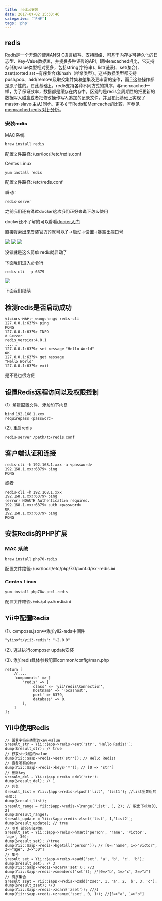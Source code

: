 ```yaml
---
title: redis安装
date: 2017-09-02 15:30:46
categories: ["PHP"]
tags: 'php'
---
```


## redis

Redis是一个开源的使用ANSI C语言编写、支持网络、可基于内存亦可持久化的日志型、Key-Value数据库，并提供多种语言的API。跟Memcached相比，它支持存储的value类型相对更多，包括string(字符串)、list(链表)、set(集合)、zset(sorted set –有序集合)和hash（哈希类型）。这些数据类型都支持push/pop、add/remove及取交集并集和差集及更丰富的操作，而且这些操作都是原子性的。在此基础上，redis支持各种不同方式的排序。与memcached一样，为了保证效率，数据都是缓存在内存中。区别的是redis会周期性的把更新的数据写入磁盘或者把修改操作写入追加的记录文件，并且在此基础上实现了master-slave(主从)同步。更多关于Redis和Memcache的比较，可参见[memcached redis 对比分析](http://www.jianshu.com/p/e94fa7340923)。

### 安装redis

MAC 系统

~~~
brew install redis
~~~

配置文件路径: /usr/local/etc/redis.conf

Centos Linux

~~~
yum install redis
~~~

配置文件路径: /etc/redis.conf

启动：

~~~
redis-server
~~~

之前我们还有说过docker这次我们正好来说下怎么使用

docker还不了解的可以看看[docker入门](https://missxiaolin.github.io/2017/08/26/dock/Docker%20%E5%88%9D%E7%BA%A7%E5%85%A5%E9%97%A8/)

直接搜索出来安装官方的就可以了->启动->设置->暴露出端口号

<img src="http://oni42o7kl.bkt.clouddn.com/docker-redis.png">
<img src="http://oni42o7kl.bkt.clouddn.com/redis-start-up.png">
<img src="http://oni42o7kl.bkt.clouddn.com/redis-set-up.png">

没错就是这么简单 redis就启动了

下面我们进入命令行

~~~
redis-cli  -p 6379
~~~

<img src="http://oni42o7kl.bkt.clouddn.com/redis-mlh.png">

下面我们继续

## 检测redis是否启动成功

~~~
Victors-MBP:~ wangsheng$ redis-cli
127.0.0.1:6379> ping
PONG
127.0.0.1:6379> INFO
# Server
redis_version:4.0.1
......
127.0.0.1:6379> set message "Hello World"
OK
127.0.0.1:6379> get message
"Hello World"
127.0.0.1:6379> exit
~~~

是不是也很方便

## 设置Redis远程访问以及权限控制

(1). 编辑配置文件，添加如下内容

~~~
bind 192.168.1.xxx
requirepass <password>
~~~

(2). 重启redis

~~~
redis-server /path/to/redis.conf
~~~

## 客户端认证和连接

~~~
redis-cli -h 192.168.1.xxx -a <password>
192.168.1.xxx:6379> ping
PONG
~~~

或者

~~~
redis-cli -h 192.168.1.xxx
192.168.1.xxx:6379> ping
(error) NOAUTH Authentication required.
192.168.1.xxx:6379> auth <password>
OK
192.168.1.xxx:6379> ping
PONG
~~~

## 安装Redis的PHP扩展

### MAC 系统

~~~
brew install php70-redis
~~~

配置文件路径: /usr/local/etc/php/7.0/conf.d/ext-redis.ini

### Centos Linux

~~~
yum install php70w-pecl-redis
~~~

配置文件路径: /etc/php.d/redis.ini

## Yii中配置Redis

(1). composer.json中添加yii2-reds中间件

~~~
"yiisoft/yii2-redis": "~2.0.0"
~~~

(2). 通过执行composer update安装

(3). 添加redis具体参数配置common/config/main.php

~~~
return [
    //....
    'components' => [
        'redis' => [
            'class' => 'yii\redis\Connection',
            'hostname' => 'localhost',
            'port' => 6379,
            'database' => 0,
        ],
    ]
];
~~~

## Yii中使用Redis

~~~
// 设置字符串类型的key-value
$result_str = Yii::$app->redis->set('str', 'Hello Redis!');
dump($result_str); // true
// 获取str对应的value
dump(Yii::$app->redis->get('str')); // Hello Redis!
// 查看所有的key
dump(Yii::$app->redis->keys('*')); // [0 => "str"]
// 删除key
$result_del = Yii::$app->redis->del('str');
dump($result_del); // 1
// 列表
$result_list = Yii::$app->redis->lpush('list', 'list1'); //list里数组的长度:1
dump($result_list);
$result_range = Yii::$app->redis->lrange('list', 0, 2); // 取出下标为[0, 2]
dump($result_range);
$result_update = Yii::$app->redis->lset('list', 1,'list2');
dump($result_update); // true
// 哈希 适合存储对象
$result_set = Yii::$app->redis->hmset('person', 'name', 'victor', 'age', 30);
dump($result_set); //true
dump(Yii::$app->redis->hgetall('person')); // [0=>"name", 1=>"victor", 2=>"age", 3=>"30"]
// 集合
$result_set = Yii::$app->redis->sadd('set', 'a', 'b', 'c', 'b');
dump($result_set); // 3
dump(Yii::$app->redis->scard('set')); //3
dump(Yii::$app->redis->smembers('set')); //[0=>"b", 1=>"c", 2=>"a"]
// 有序集合
$result_zset = Yii::$app->redis->zadd('zset', 1, 'a', 2, 'b', 3, 'c');
dump($result_zset); //3
dump(Yii::$app->redis->zcard('zset')); ///3
dump(Yii::$app->redis->zrange('zset', 0, 1)); //[0=>"a", 1=>"b"]
~~~


